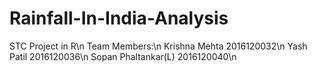 # Rainfall-In-India-Analysis
STC Project in R\n
Team Members:\n
Krishna Mehta		      2016120032\n
Yash Patil			      2016120036\n
Sopan Phaltankar(L)	  2016120040\n
